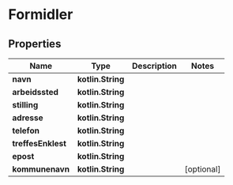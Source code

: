 
# Formidler

## Properties
Name | Type | Description | Notes
------------ | ------------- | ------------- | -------------
**navn** | **kotlin.String** |  | 
**arbeidssted** | **kotlin.String** |  | 
**stilling** | **kotlin.String** |  | 
**adresse** | **kotlin.String** |  | 
**telefon** | **kotlin.String** |  | 
**treffesEnklest** | **kotlin.String** |  | 
**epost** | **kotlin.String** |  | 
**kommunenavn** | **kotlin.String** |  |  [optional]



